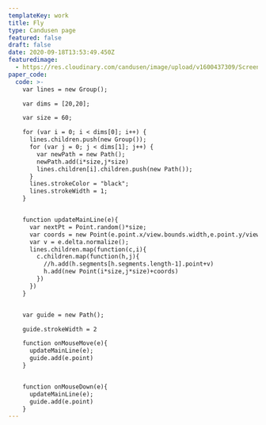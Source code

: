 ```yaml
---
templateKey: work
title: Fly
type: Candusen page
featured: false
draft: false
date: 2020-09-18T13:53:49.450Z
featuredimage:
  - https://res.cloudinary.com/candusen/image/upload/v1600437309/Screen_Shot_2020-09-18_at_9.53.27_AM_japppo.png
paper_code:
  code: >-
    var lines = new Group();

    var dims = [20,20];

    var size = 60;

    for (var i = 0; i < dims[0]; i++) {
      lines.children.push(new Group());
      for (var j = 0; j < dims[1]; j++) {
        var newPath = new Path();
        newPath.add(i*size,j*size)
        lines.children[i].children.push(new Path());
      }
      lines.strokeColor = "black";
      lines.strokeWidth = 1;
    }


    function updateMainLine(e){
      var nextPt = Point.random()*size;
      var coords = new Point(e.point.x/view.bounds.width,e.point.y/view.bounds.height)*size
      var v = e.delta.normalize();
      lines.children.map(function(c,i){
        c.children.map(function(h,j){
          //h.add(h.segments[h.segments.length-1].point+v)
          h.add(new Point(i*size,j*size)+coords)
        })
      })
    }


    var guide = new Path();

    guide.strokeWidth = 2

    function onMouseMove(e){
      updateMainLine(e);
      guide.add(e.point)
    }


    function onMouseDown(e){
      updateMainLine(e);
      guide.add(e.point)
    }
---
```

